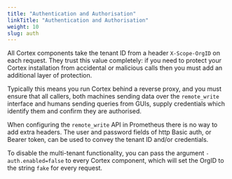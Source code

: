 ```yaml
---
title: "Authentication and Authorisation"
linkTitle: "Authentication and Authorisation"
weight: 10
slug: auth
---
```


All Cortex components take the tenant ID from a header `X-Scope-OrgID`
on each request. They trust this value completely: if you need to
protect your Cortex installation from accidental or malicious calls
then you must add an additional layer of protection.

Typically this means you run Cortex behind a reverse proxy, and you must
ensure that all callers, both machines sending data over the `remote_write`
interface and humans sending queries from GUIs, supply credentials
which identify them and confirm they are authorised.

When configuring the `remote_write` API in Prometheus there is no way to
add extra headers. The user and password fields of http Basic auth, or
Bearer token, can be used to convey the tenant ID and/or credentials.

To disable the multi-tenant functionality, you can pass the argument
`-auth.enabled=false` to every Cortex component, which will set the OrgID
to the string `fake` for every request.
